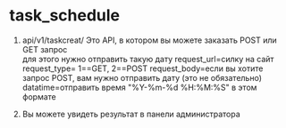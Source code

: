 # task_schedule

1. api/v1/taskcreat/
Это API, в котором вы можете заказать POST или GET запрос	
для этого нужно отправить такую дату
request_url=силку на сайт 
request_type= 1==GET, 2==POST
request_body=если вы хотите запрос POST, вам нужно отправить дату (это не обязательно)
datatime=отправить время "%Y-%m-%d %H:%M:%S" в этом формате

2. Вы можете увидеть результат в панели администратора


                                                               

